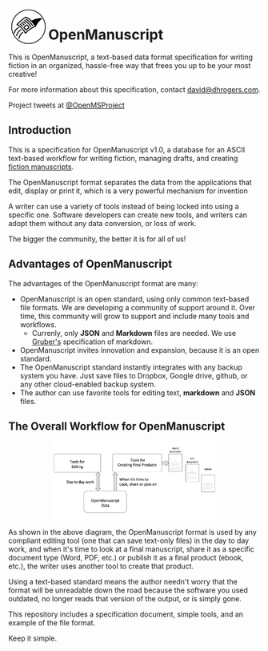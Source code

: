 
<img src="img/logo.png" width="80" align="left">

# OpenManuscript

This is OpenManuscript, a text-based data format specification for writing
fiction in an organized, hassle-free way that frees you up to be your most
creative!

For more information about this specification, contact david@dhrogers.com.

Project tweets at [@OpenMSProject](https://twitter.com/openmsproject)

## Introduction

This is a specification for OpenManuscript v1.0, a database for an ASCII text-based workflow for writing fiction, managing drafts, and creating [fiction manuscripts](https://www.shunn.net/format/story.html).

The OpenManuscript format separates the data from the applications 
that edit, display or print it, which is a very powerful mechanism for invention

A writer can use a variety of tools instead of being locked into using a specific one. Software developers can create new tools, and writers can adopt them without any data conversion, or loss of work.

The bigger the community, the better it is for all of us!

## Advantages of OpenManuscript

The advantages of the OpenManuscript format are many:

- OpenManuscript is an open standard, using only common text-based file formats.
  We are developing a community of support around it. Over time, this community 
  will grow to support and include many tools and workflows.
  - Currenly, only **JSON** and **Markdown** files are needed. We use
    [Gruber's](https://daringfireball.net/projects/markdown/) specification of
    markdown.
- OpenManuscript invites innovation and expansion, because it is an open
  standard.
- The OpenManuscript standard instantly integrates with any backup system you
  have. Just save files to Dropbox, Google drive, github, or any other cloud-enabled backup system.
- The author can use favorite tools for editing text, **markdown** and **JSON** files.



## The Overall Workflow for OpenManuscript
<p align="center">
<img src="img/workflow.png" width="65%">
</p>

As shown in the above diagram, the OpenManuscript format is used by any
compliant editing tool (one that can save text-only files) in the day to day 
work, and when it's time to look at
a final manuscript, share it as a specific document type (Word, PDF, etc.) or
publish it as a final product (ebook, etc.), the writer uses another tool to
create that product.

Using a text-based standard means
the author needn't worry that the format will be unreadable down the road
because the software you used outdated, no longer reads that version of the
output, or is simply gone. 

This repository includes a specification document, simple tools, and an example of the file format.

Keep it simple.






